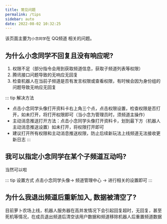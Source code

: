 ```yaml
---
title: 常见问题
permalink: /tips
sidebar: auto
date: 2022-08-02 10:32:25
---
```

该页面主要为`小念同学`在 QQ频道 相关的问题。

## 为什么小念同学不回复且没有响应呢?

1. 权限不足（部分指令会用到获取频道信息，获取子频道列表等权限）
2. 腾讯接口问题导致的无响应无回复
3. 检查机器人在当前子频道是否有发言权限或查看权限，有时候会因为身份组的问题导致无响应无回复

::: tip 解决方法
- 点击小念同学头像打开资料卡右上角三个点，点击权限设置，检查权限是否打开，如未打开，将打开权限即可（当小念为管理员时，须频道主操作）
- 主动消息推送打开方法：点击小念同学头像打开资料卡，划到最下方（机器人主动消息推送设置）如未打开，将权限打开即可
- 建议打开所有权限和主动消息推送权限，防止后续新玩法上线频道无法接收更新日志
:::

## 我可以指定小念同学在某个子频道互动吗?

当然可以啦

::: tip 设置方式
点击小念同学头像-> 频道管理中心 -> 进行相关的设置即可
:::

## 为什么我退出频道后重新加入, 数据被清空了?

目前萝卜农场上线，机器人服务器在高并发情况下会引起回复超时，无回复，甚至死机等情况，在成员退出频道后清空该用户数据和频道移除机器人后重置频道数据可有效缓解机器人反应速度

::: warning
退出频道后重新加入会清空成员在频道内的所有数据
:::

## 小念同学需要用到哪些权限呢? <Badge text="建议全开" />

1. 成员权限
2. 频道权限
3. 消息权限

::: tip 权限查看方式
点击小念同学头像 -> 右上角三个点 -> 权限设置
:::

